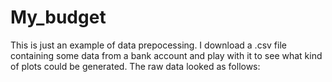 # My_budget
This is just an example of data prepocessing. I download a .csv file containing some data from a bank account and 
play with it to see what kind of plots could be generated. The raw data looked as follows:


